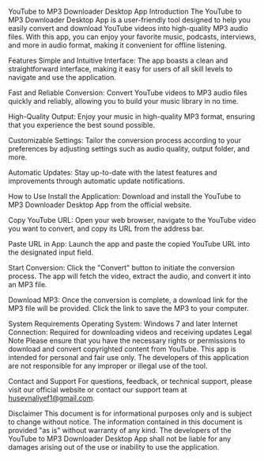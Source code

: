 YouTube to MP3 Downloader Desktop App
Introduction
The YouTube to MP3 Downloader Desktop App is a user-friendly tool designed to help you easily convert and download YouTube videos into high-quality MP3 audio files. With this app, you can enjoy your favorite music, podcasts, interviews, and more in audio format, making it convenient for offline listening.

Features
Simple and Intuitive Interface: The app boasts a clean and straightforward interface, making it easy for users of all skill levels to navigate and use the application.

Fast and Reliable Conversion: Convert YouTube videos to MP3 audio files quickly and reliably, allowing you to build your music library in no time.

High-Quality Output: Enjoy your music in high-quality MP3 format, ensuring that you experience the best sound possible.

Customizable Settings: Tailor the conversion process according to your preferences by adjusting settings such as audio quality, output folder, and more.

Automatic Updates: Stay up-to-date with the latest features and improvements through automatic update notifications.

How to Use
Install the Application: Download and install the YouTube to MP3 Downloader Desktop App from the official website.

Copy YouTube URL: Open your web browser, navigate to the YouTube video you want to convert, and copy its URL from the address bar.

Paste URL in App: Launch the app and paste the copied YouTube URL into the designated input field.

Start Conversion: Click the "Convert" button to initiate the conversion process. The app will fetch the video, extract the audio, and convert it into an MP3 file.

Download MP3: Once the conversion is complete, a download link for the MP3 file will be provided. Click the link to save the MP3 to your computer.


System Requirements
Operating System: Windows 7 and later
Internet Connection: Required for downloading videos and receiving updates
Legal Note
Please ensure that you have the necessary rights or permissions to download and convert copyrighted content from YouTube. This app is intended for personal and fair use only. The developers of this application are not responsible for any improper or illegal use of the tool.

Contact and Support
For questions, feedback, or technical support, please visit our official website or contact our support team at huseynaliyef1@gmail.com.

Disclaimer
This document is for informational purposes only and is subject to change without notice. The information contained in this document is provided "as is" without warranty of any kind. The developers of the YouTube to MP3 Downloader Desktop App shall not be liable for any damages arising out of the use or inability to use the application.
